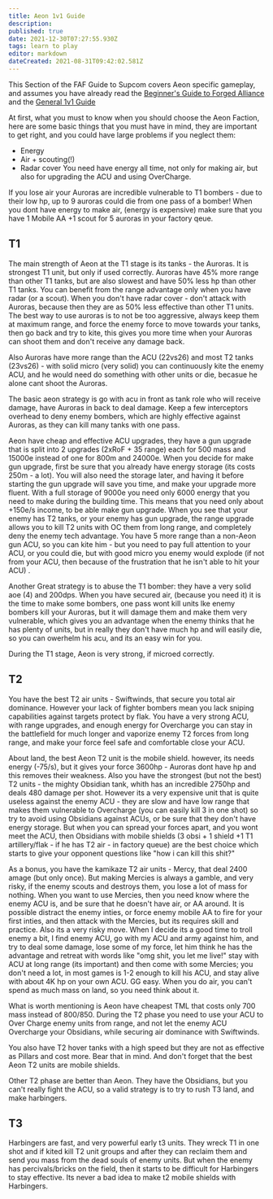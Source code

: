 ```yaml
---
title: Aeon 1v1 Guide
description: 
published: true
date: 2021-12-30T07:27:55.930Z
tags: learn to play
editor: markdown
dateCreated: 2021-08-31T09:42:02.581Z
---
```


This Section of the FAF Guide to Supcom covers Aeon specific gameplay, and assumes you have already read the [Beginner's Guide to Forged Alliance](Beginner's_Guide_to_Forged_Alliance "wikilink") and the [General 1v1 Guide](General_1v1_Guide "wikilink")

At first, what you must to know when you should choose the Aeon Faction, here are some basic things that you must have in mind, they are important to get right, and you could have large problems if you neglect them:
- Energy
- Air + scouting(!)
- Radar cover
You need have energy all time, not only for making air, but also for upgrading the ACU and using OverCharge.

If you lose air your Auroras are incredible vulnerable to T1 bombers - due to their low hp, up to 9 auroras could die from one pass of a bomber! When you dont have energy to make air, (energy is expensive) make sure that you have 1 Mobile AA +1 scout for 5 auroras in your factory qeue.

## T1

The main strength of Aeon at the T1 stage is its tanks - the Auroras. It is strongest T1 unit, but only if used correctly. Auroras have 45% more range than other T1 tanks, but are also slowest and have 50% less hp than other T1 tanks. You can benefit from the range advantage only when you have radar (or a scout). When you don't have radar cover - don't attack with Auroras, because then they are as 50% less effective than other T1 units. The best way to use auroras is to not be too aggressive, always keep them at maximum range, and force the enemy force to move towards your tanks, then go back and try to kite, this gives you more time when your Auroras can shoot them and don't receive any damage back.

Also Auroras have more range than the ACU (22vs26) and most T2 tanks (23vs26) - with solid micro (very solid) you can continuously kite the enemy ACU, and he would need do something with other units or die, becasue he alone cant shoot the Auroras.

The basic aeon strategy is go with acu in front as tank role who will receive damage, have Auroras in back to deal damage. Keep a few interceptors overhead to deny enemy bombers, which are highly effective against Auroras, as they can kill many tanks with one pass.

Aeon have cheap and effective ACU upgrades, they have a gun upgrade that is split into 2 upgrades (2xRoF + 35 range) each for 500 mass and 15000e instead of one for 800m and 24000e. When you decide for make gun upgrade, first be sure that you already have energy storage (its costs 250m - a lot). You will also need the storage later, and having it before starting the gun upgrade will save you time, and make your upgrade more fluent. With a full storage of 9000e you need only 6000 energy that you need to make during the building time. This means that you need only about +150e/s income, to be able make gun upgrade. When you see that your enemy has T2 tanks, or your enemy has gun upgrade, the range upgrade allows you to kill T2 units with OC them from long range, and completely deny the enemy tech advantage. You have 5 more range than a non-Aeon gun ACU, so you can kite him - but you need to pay full attention to your ACU, or you could die, but with good micro you enemy would explode (if not from your ACU, then because of the frustration that he isn't able to hit your ACU) . 

Another Great strategy is to abuse the T1 bomber: they have a very solid aoe (4) and 200dps. When you have secured air, (because you need it) it is the time to make some bombers, one pass wont kill units lke enemy bombers kill your Auroras, but it will damage them and make them very vulnerable, which gives you an advantage when the enemy thinks that he has plenty of units, but in really they don't have much hp and will easily die, so you can owerhelm his acu, and its an easy win for you. 

During the T1 stage, Aeon is very strong, if microed correctly.

## T2

You have the best T2 air units - Swiftwinds, that secure you total air dominance. However your lack of fighter bombers mean you lack sniping capabilities against targets protect by flak. You have a very strong ACU, with range upgrades, and enough energy for Overcharge you can stay in the battlefield for much longer and vaporize enemy T2 forces from long range, and make your force feel safe and comfortable close your ACU.

About land, the best Aeon T2 unit is the mobile shield. however, its needs energy (-75/s), but it gives your force 3600hp - Auroras dont have hp and this removes their weakness. Also you have the strongest (but not the best) T2 units - the mighty Obsidian tank, whith has an incredible 2750hp and deals 480 damage per shot. However its a very expensive unit that is quite useless against the enemy ACU - they are slow and have low range that makes them vulnerable to Overcharge (you can easily kill 3 in one shot) so try to avoid using Obsidians against ACUs, or be sure that they don't have energy storage. But when you can spread your forces apart, and you wont meet the ACU, then Obsidians with mobile shields (3 obsi + 1 shield +1 T1 artillery/flak - if he has T2 air - in factory queue) are the best choice which starts to give your opponent questions like "how i can kill this shit?"

As a bonus, you have the kamikaze T2 air units - Mercy, that deal 2400 amage (but only once). But making Mercies is always a gamble, and very risky, if the enemy scouts and destroys them, you lose a lot of mass for nothing. When you want to use Mercies, then you need know where the enemy ACU is, and be sure that he doesn't have air, or AA around. It is possible distract the enemy inties, or force enemy mobile AA to fire for your first inties, and then attack with the Mercies, but its requires skill and practice. Also its a very risky move. When I decide its a good time to troll enemy a bit, I find enemy ACU, go with my ACU and army against him, and try to deal some damage, lose some of my force, let him think he has the advantage and retreat with words like "omg shit, you let me live!" stay with ACU at long range (its important) and then come with some Mercies; you don't need a lot, in most games is 1-2 enough to kill his ACU, and stay alive with about 4K hp on your own ACU. GG easy. When you do air, you can't spend as much mass on land, so you need think about it.

What is worth mentioning is Aeon have cheapest TML that costs only 700 mass instead of 800/850. During the T2 phase you need to use your ACU to Over Charge enemy units from range, and not let the enemy ACU Overcharge your Obsidians, while securing air dominance with Swiftwinds.

You also have T2 hover tanks with a high speed but they are not as effective as Pillars and cost more. Bear that in mind. And don't forget that the best Aeon T2 units are mobile shields.

Other T2 phase are better than Aeon. They have the Obsidians, but you can't really fight the ACU, so a valid strategy is to try to rush T3 land, and make harbingers.

## T3

Harbingers are fast, and very powerful early t3 units. They wreck T1 in one shot and if kited kill T2 unit groups and after they can reclaim them and send you mass from the dead souls of enemy units. But when the enemy has percivals/bricks on the field, then it starts to be difficult for Harbingers to stay effective. Its never a bad idea to make t2 mobile shields with Harbingers.